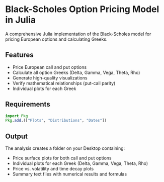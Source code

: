 # Black-Scholes Option Pricing Model in Julia

A comprehensive Julia implementation of the Black-Scholes model for pricing European options and calculating Greeks.

## Features

- Price European call and put options
- Calculate all option Greeks (Delta, Gamma, Vega, Theta, Rho)
- Generate high-quality visualizations
- Verify mathematical relationships (put-call parity)
- Individual plots for each Greek

## Requirements

```julia
import Pkg
Pkg.add.(["Plots", "Distributions", "Dates"])
```
## Output

The analysis creates a folder on your Desktop containing:
- Price surface plots for both call and put options
- Individual plots for each Greek (Delta, Gamma, Vega, Theta, Rho)
- Price vs. volatility and time decay plots
- Summary text files with numerical results and formulas
